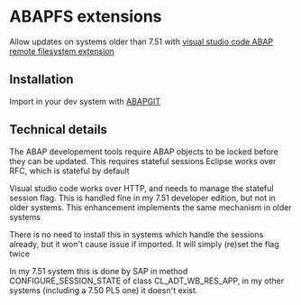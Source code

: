 # ABAPFS extensions
Allow updates on systems older than 7.51 with [visual studio code ABAP remote filesystem extension](https://github.com/marcellourbani/vscode_abap_remote_fs)

## Installation

Import in your dev system with [ABAPGIT](https://github.com/larshp/abapGit)

## Technical details
The ABAP developement tools require ABAP objects to be locked before they can be updated. This requires stateful sessions
Eclipse works over RFC, which is stateful by default

Visual studio code works over HTTP, and needs to manage the stateful session flag.
This is handled fine in my 7.51 developer edition, but not in older systems. This enhancement implements the same mechanism in older systems

There is no need to install this in systems which handle the sessions already, but it won't cause issue if imported. It will simply (re)set the flag twice

In my 7.51 system this is done by SAP in method CONFIGURE_SESSION_STATE of class CL_ADT_WB_RES_APP, in my other systems (including a 7.50 PL5 one) it doesn't exist.
